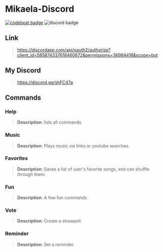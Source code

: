 # Mikaela-Discord

[![codebeat badge](https://codebeat.co/badges/6a40e725-5006-4c0c-9948-18326ab5338d)](https://codebeat.co/projects/github-com-kira0x1-mikaela-master)
![discord badge](https://img.shields.io/discord/585850878532124672?color=7289da&logo=discord&logoColor=white)

## Link
> https://discordapp.com/api/oauth2/authorize?client_id=585874337618460672&permissions=36964416&scope=bot

## My Discord
> https://discord.gg/shFC47a


## Commands

### Help
>**Description**: lists all commands.
 
### Music
>**Description**: Plays music via links or youtube searches.

### Favorites
> **Description**: Saves a list of user's favorite songs, and can shuffle through them.

### Fun
> **Description**: A few fun commands

### Vote
> **Description**: Create a strawpoll.

### Reminder
> **Description**: Set a reminder.
